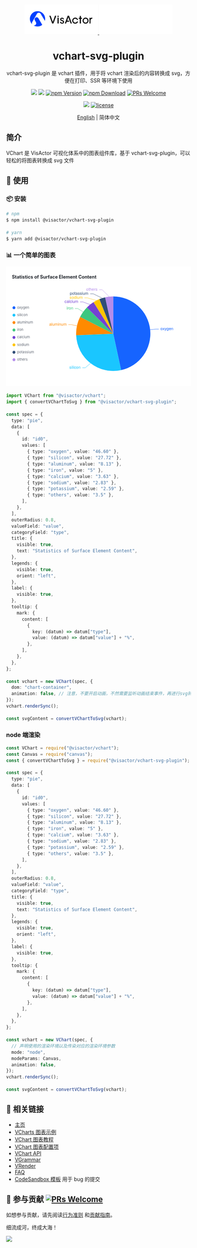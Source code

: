 <div align="center">
  <a href="https://github.com/VisActor#gh-light-mode-only" target="_blank">
    <img alt="VisActor Logo" width="200" src="https://github.com/VisActor/.github/blob/main/profile/logo_500_200_light.svg"/>
  </a>
  <a href="https://github.com/VisActor#gh-dark-mode-only" target="_blank">
    <img alt="VisActor Logo" width="200" src="https://github.com/VisActor/.github/blob/main/profile/logo_500_200_dark.svg"/>
  </a>
</div>

<div align="center">
  <h1>vchart-svg-plugin</h1>
</div>

<div align="center">

vchart-svg-plugin 是 vchart 插件，用于将 vchart 渲染后的内容转换成 svg，方便在打印、SSR 等环境下使用

![](https://github.com/visactor/vchart-svg-plugin/actions/workflows/bug-server.yml/badge.svg)
![](https://github.com/visactor/vchart-svg-plugin/actions/workflows/unit-test.yml/badge.svg)
[![npm Version](https://img.shields.io/npm/v/@visactor/vchart-svg-plugin.svg)](https://www.npmjs.com/package/@visactor/vchart-svg-plugin)
[![npm Download](https://img.shields.io/npm/dm/@visactor/vchart-svg-plugin.svg)](https://www.npmjs.com/package/@visactor/vchart-svg-plugin)
[![PRs Welcome](https://img.shields.io/badge/PRs-welcome-brightgreen.svg)](https://github.com/visactor/vchart-svg-plugin/blob/main/CONTRIBUTING.md#your-first-pull-request)

![](https://img.shields.io/badge/language-TypeScript-red.svg) [![license](https://img.shields.io/badge/license-MIT-blue.svg)](https://github.com/visactor/vchart-svg-plugin/blob/main/LICENSE)

</div>

<div align="center">

[English](./README.md) | 简体中文

</div>

## 简介

VChart 是 VisActor 可视化体系中的图表组件库，基于 vchart-svg-plugin，可以轻松的将图表转换成 svg 文件

## 🔨 使用

### 📦 安装

```bash
# npm
$ npm install @visactor/vchart-svg-plugin

# yarn
$ yarn add @visactor/vchart-svg-plugin
```

### 📊 一个简单的图表

<div>
<svg version="1.1" xmlns="http://www.w3.org/2000/svg" xmlns:xlink="http://www.w3.org/1999/xlink"  x="0px"  y="0px"  width="639px"  height="411px"  viewBox="0 0 639 411"  >
  <rect x="0" y="0" width="639" height="411" pointer-events="none"  fill="#ffffff"   />
  <g class="" ><g class="root" ><g class="title"  transform="matrix(1, 0, 0, 1, 20, 24)" ><g class="title-container" ><g  fill="#21252c"  text-anchor="start"  alignment-baseline="hanging"  font-size="16"  font-weight="bold"  class="mainTitle" ><text dy="16.64" dx="0">Statistics of Surface Element Content</text></g></g></g><g class="regionGroup_6"  transform="matrix(1, 0, 0, 1, 122, 70)" ><g class="seriesGroup_pie_8_11" ><g class="pie_12" ><path  fill="#1664FF"  stroke-width="0"  stroke="#1664FF"  fill-opacity="1"  transform="matrix(1, 0, 0, 1, 248.5, 160.5)"  d="M7.862232450526007e-15, -128.4A128.4,128.4,0,0,1,27.221712913991773,125.48122706615605L0, 0Z"   /><path  fill="#1AC6FF"  stroke-width="0"  stroke="#1AC6FF"  fill-opacity="1"  transform="matrix(1, 0, 0, 1, 248.5, 160.5)"  d="M27.221712913991773, 125.48122706615605A128.4,128.4,0,0,1,-128.2828218808454,5.484305816353947L0, 0Z"   /><path  fill="#FF8A00"  stroke-width="0"  stroke="#FF8A00"  fill-opacity="1"  transform="matrix(1, 0, 0, 1, 248.5, 160.5)"  d="M-128.2828218808454, 5.484305816353947A128.4,128.4,0,0,1,-114.58780375108536,-57.93267844233296L0, 0Z"   /><path  fill="#3CC780"  stroke-width="0"  stroke="#3CC780"  fill-opacity="1"  transform="matrix(1, 0, 0, 1, 248.5, 160.5)"  d="M-114.58780375108536, -57.93267844233296A128.4,128.4,0,0,1,-91.07729527707993,-90.50683004619925L0, 0Z"   /><path  fill="#7442D4"  stroke-width="0"  stroke="#7442D4"  fill-opacity="1"  transform="matrix(1, 0, 0, 1, 248.5, 160.5)"  d="M-91.07729527707993, -90.50683004619925A128.4,128.4,0,0,1,-68.2543569442313,-108.75616193177041L0, 0Z"   /><path  fill="#FFC400"  stroke-width="0"  stroke="#FFC400"  fill-opacity="1"  transform="matrix(1, 0, 0, 1, 248.5, 160.5)"  d="M-68.2543569442313, -108.75616193177041A128.4,128.4,0,0,1,-47.94152988628027,-119.11410374998796L0, 0Z"   /><path  fill="#304D77"  stroke-width="0"  stroke="#304D77"  fill-opacity="1"  transform="matrix(1, 0, 0, 1, 248.5, 160.5)"  d="M-47.94152988628027, -119.11410374998796A128.4,128.4,0,0,1,-28.009592195315932,-125.3077122329352L0, 0Z"   /><path  fill="#B48DEB"  stroke-width="0"  stroke="#B48DEB"  fill-opacity="1"  transform="matrix(1, 0, 0, 1, 248.5, 160.5)"  d="M-28.009592195315932, -125.3077122329352A128.4,128.4,0,0,1,-2.3586697351578022e-14,-128.4L0, 0Z"   /></g><g class="emptyCircle_14" ></g></g><g class="pie-label-0-component_25" ><g class="data-label" ><g class="arc-label" ><g  stroke-width="0"  stroke-linejoin="bevel"  stroke="#ffffff"  fill-opacity="1"  fill="#1664FF"  transform="matrix(1, 0, 0, 1, 434.1262053735279, 144.67890470555147)"  text-anchor="middle"  alignment-baseline="middle"  font-size="14"  font-family="PingFang SC,Helvetica Neue,Microsoft Yahei,system-ui,-apple-system,segoe ui,Roboto,Helvetica,Arial,sans-serif,apple color emoji,segoe ui emoji,segoe ui symbol"  font-weight="normal" ><text  alignment-baseline="middle">oxygen</text></g><path  stroke-width="1"  stroke="#1664FF"  d="M376.1682214869747 146.81112779105666L396.0542372949146 144.67890470555147L406.0542372949146 144.67890470555147"  fill="none"  /><g  stroke-width="0"  stroke-linejoin="bevel"  stroke="#ffffff"  fill-opacity="1"  fill="#1AC6FF"  transform="matrix(1, 0, 0, 1, 116.10160185737874, 277.9872291302481)"  text-anchor="middle"  alignment-baseline="middle"  font-size="14"  font-family="PingFang SC,Helvetica Neue,Microsoft Yahei,system-ui,-apple-system,segoe ui,Roboto,Helvetica,Arial,sans-serif,apple color emoji,segoe ui emoji,segoe ui symbol"  font-weight="normal" ><text  alignment-baseline="middle">silicon</text></g><path  stroke-width="1"  stroke="#1AC6FF"  d="M170.0579690869725 262.15337075689933L151.70958067817952 277.9872291302481L141.70958067817952 277.9872291302481"  fill="none"  /><g  stroke-width="0"  stroke-linejoin="bevel"  stroke="#ffffff"  fill-opacity="1"  fill="#FF8A00"  transform="matrix(1, 0, 0, 1, 57.132705096804074, 129.17484318103348)"  text-anchor="middle"  alignment-baseline="middle"  font-size="14"  font-family="PingFang SC,Helvetica Neue,Microsoft Yahei,system-ui,-apple-system,segoe ui,Roboto,Helvetica,Arial,sans-serif,apple color emoji,segoe ui emoji,segoe ui symbol"  font-weight="normal" ><text  alignment-baseline="middle">aluminum</text></g><path  stroke-width="1"  stroke="#FF8A00"  d="M122.9931728078986 133.39656242887264L103.20567262610095 129.17484318103348L93.20567262610095 129.17484318103348"  fill="none"  /><g  stroke-width="0"  stroke-linejoin="bevel"  stroke="#ffffff"  fill-opacity="1"  fill="#3CC780"  transform="matrix(1, 0, 0, 1, 98.45072338677764, 73.65027210261424)"  text-anchor="middle"  alignment-baseline="middle"  font-size="14"  font-family="PingFang SC,Helvetica Neue,Microsoft Yahei,system-ui,-apple-system,segoe ui,Roboto,Helvetica,Arial,sans-serif,apple color emoji,segoe ui emoji,segoe ui symbol"  font-weight="normal" ><text  alignment-baseline="middle">iron</text></g><path  stroke-width="1"  stroke="#3CC780"  d="M144.38562982112327 85.35508718312445L125.81270763970733 73.65027210261424L115.81270763970733 73.65027210261424"  fill="none"  /><g  stroke-width="0"  stroke-linejoin="bevel"  stroke="#ffffff"  fill-opacity="1"  fill="#7442D4"  transform="matrix(1, 0, 0, 1, 103.75086291667162, 50.946925385855124)"  text-anchor="middle"  alignment-baseline="middle"  font-size="14"  font-family="PingFang SC,Helvetica Neue,Microsoft Yahei,system-ui,-apple-system,segoe ui,Roboto,Helvetica,Arial,sans-serif,apple color emoji,segoe ui emoji,segoe ui symbol"  font-weight="normal" ><text  alignment-baseline="middle">calcium</text></g><path  stroke-width="1"  stroke="#7442D4"  d="M168.3133216895684 60.21711700624401L143.66383441325365 50.946925385855124L133.66383441325365 50.946925385855124"  fill="none"  /><g  stroke-width="0"  stroke-linejoin="bevel"  stroke="#ffffff"  fill-opacity="1"  fill="#FFC400"  transform="matrix(1, 0, 0, 1, 120.3440130929497, 36.89022715880614)"  text-anchor="middle"  alignment-baseline="middle"  font-size="14"  font-family="PingFang SC,Helvetica Neue,Microsoft Yahei,system-ui,-apple-system,segoe ui,Roboto,Helvetica,Arial,sans-serif,apple color emoji,segoe ui emoji,segoe ui symbol"  font-weight="normal" ><text  alignment-baseline="middle">sodium</text></g><path  stroke-width="1"  stroke="#FFC400"  d="M190.17168124521618 46.113081030913605L158.77999484343798 36.89022715880614L148.77999484343798 36.89022715880614"  fill="none"  /><g  stroke-width="0"  stroke-linejoin="bevel"  stroke="#ffffff"  fill-opacity="1"  fill="#304D77"  transform="matrix(1, 0, 0, 1, 130.55325625889662, 22.89022715880614)"  text-anchor="middle"  alignment-baseline="middle"  font-size="14"  font-family="PingFang SC,Helvetica Neue,Microsoft Yahei,system-ui,-apple-system,segoe ui,Roboto,Helvetica,Arial,sans-serif,apple color emoji,segoe ui emoji,segoe ui symbol"  font-weight="normal" ><text  alignment-baseline="middle">potassium</text></g><path  stroke-width="1"  stroke="#304D77"  d="M210.3983801804518 37.883416426950575L178.9222214078224 22.89022715880614L168.9222214078224 22.89022715880614"  fill="none"  /><g  stroke-width="0"  stroke-linejoin="bevel"  stroke="#ffffff"  fill-opacity="1"  fill="#B48DEB"  transform="matrix(1, 0, 0, 1, 174.52908113825885, 8.890227158806141)"  text-anchor="middle"  alignment-baseline="middle"  font-size="14"  font-family="PingFang SC,Helvetica Neue,Microsoft Yahei,system-ui,-apple-system,segoe ui,Roboto,Helvetica,Arial,sans-serif,apple color emoji,segoe ui emoji,segoe ui symbol"  font-weight="normal" ><text  alignment-baseline="middle">others</text></g><path  stroke-width="1"  stroke="#B48DEB"  d="M234.41011445590985 32.87541331955492L209.98305300105181 8.890227158806141L199.98305300105181 8.890227158806141"  fill="none"  /></g></g></g></g><g class="legend"  transform="matrix(1, 0, 0, 1, 20, 131.10000000000002)" ><g class="innerView" ><g class="" ><g class="legendItem"  cursor="pointer" ><g class=""  transform="matrix(1, 0, 0, 1, 7, 9.8)" ><path  stroke-opacity="1"  stroke-width="0"  stroke="#1664FF"  fill-opacity="1"  fill="#1664FF"  opacity="1"  cursor="pointer"  d="M5 0C5 2.761423749153967 2.761423749153968 5 3.061616997868383e-16 5C-2.7614237491539666 5 -4.999999999999999 2.761423749153968 -5 6.123233995736766e-16C-5 -2.7614237491539666 -2.7614237491539684 -4.999999999999999 -9.184850993605148e-16 -5C2.761423749153966 -5 4.999999999999999 -2.7614237491539684 5 -1.2246467991473533e-15"  class="legendItemShape"   /><g  fill="#606773"  opacity="1"  cursor="pointer"  transform="matrix(1, 0, 0, 1, 11, 0)"  text-anchor="start"  alignment-baseline="middle"  font-size="12"  class="legendItemLabel" ><text  alignment-baseline="middle">oxygen</text></g></g></g><g class="legendItem"  cursor="pointer"  transform="matrix(1, 0, 0, 1, 0, 25.6)" ><g class=""  transform="matrix(1, 0, 0, 1, 7, 9.8)" ><path  stroke-opacity="1"  stroke-width="0"  stroke="#1AC6FF"  fill-opacity="1"  fill="#1AC6FF"  opacity="1"  cursor="pointer"  d="M5 0C5 2.761423749153967 2.761423749153968 5 3.061616997868383e-16 5C-2.7614237491539666 5 -4.999999999999999 2.761423749153968 -5 6.123233995736766e-16C-5 -2.7614237491539666 -2.7614237491539684 -4.999999999999999 -9.184850993605148e-16 -5C2.761423749153966 -5 4.999999999999999 -2.7614237491539684 5 -1.2246467991473533e-15"  class="legendItemShape"   /><g  fill="#606773"  opacity="1"  cursor="pointer"  transform="matrix(1, 0, 0, 1, 11, 0)"  text-anchor="start"  alignment-baseline="middle"  font-size="12"  class="legendItemLabel" ><text  alignment-baseline="middle">silicon</text></g></g></g><g class="legendItem"  cursor="pointer"  transform="matrix(1, 0, 0, 1, 0, 51.2)" ><g class=""  transform="matrix(1, 0, 0, 1, 7, 9.8)" ><path  stroke-opacity="1"  stroke-width="0"  stroke="#FF8A00"  fill-opacity="1"  fill="#FF8A00"  opacity="1"  cursor="pointer"  d="M5 0C5 2.761423749153967 2.761423749153968 5 3.061616997868383e-16 5C-2.7614237491539666 5 -4.999999999999999 2.761423749153968 -5 6.123233995736766e-16C-5 -2.7614237491539666 -2.7614237491539684 -4.999999999999999 -9.184850993605148e-16 -5C2.761423749153966 -5 4.999999999999999 -2.7614237491539684 5 -1.2246467991473533e-15"  class="legendItemShape"   /><g  fill="#606773"  opacity="1"  cursor="pointer"  transform="matrix(1, 0, 0, 1, 11, 0)"  text-anchor="start"  alignment-baseline="middle"  font-size="12"  class="legendItemLabel" ><text  alignment-baseline="middle">aluminum</text></g></g></g><g class="legendItem"  cursor="pointer"  transform="matrix(1, 0, 0, 1, 0, 76.80000000000001)" ><g class=""  transform="matrix(1, 0, 0, 1, 7, 9.8)" ><path  stroke-opacity="1"  stroke-width="0"  stroke="#3CC780"  fill-opacity="1"  fill="#3CC780"  opacity="1"  cursor="pointer"  d="M5 0C5 2.761423749153967 2.761423749153968 5 3.061616997868383e-16 5C-2.7614237491539666 5 -4.999999999999999 2.761423749153968 -5 6.123233995736766e-16C-5 -2.7614237491539666 -2.7614237491539684 -4.999999999999999 -9.184850993605148e-16 -5C2.761423749153966 -5 4.999999999999999 -2.7614237491539684 5 -1.2246467991473533e-15"  class="legendItemShape"   /><g  fill="#606773"  opacity="1"  cursor="pointer"  transform="matrix(1, 0, 0, 1, 11, 0)"  text-anchor="start"  alignment-baseline="middle"  font-size="12"  class="legendItemLabel" ><text  alignment-baseline="middle">iron</text></g></g></g><g class="legendItem"  cursor="pointer"  transform="matrix(1, 0, 0, 1, 0, 102.4)" ><g class=""  transform="matrix(1, 0, 0, 1, 7, 9.8)" ><path  stroke-opacity="1"  stroke-width="0"  stroke="#7442D4"  fill-opacity="1"  fill="#7442D4"  opacity="1"  cursor="pointer"  d="M5 0C5 2.761423749153967 2.761423749153968 5 3.061616997868383e-16 5C-2.7614237491539666 5 -4.999999999999999 2.761423749153968 -5 6.123233995736766e-16C-5 -2.7614237491539666 -2.7614237491539684 -4.999999999999999 -9.184850993605148e-16 -5C2.761423749153966 -5 4.999999999999999 -2.7614237491539684 5 -1.2246467991473533e-15"  class="legendItemShape"   /><g  fill="#606773"  opacity="1"  cursor="pointer"  transform="matrix(1, 0, 0, 1, 11, 0)"  text-anchor="start"  alignment-baseline="middle"  font-size="12"  class="legendItemLabel" ><text  alignment-baseline="middle">calcium</text></g></g></g><g class="legendItem"  cursor="pointer"  transform="matrix(1, 0, 0, 1, 0, 128)" ><g class=""  transform="matrix(1, 0, 0, 1, 7, 9.8)" ><path  stroke-opacity="1"  stroke-width="0"  stroke="#FFC400"  fill-opacity="1"  fill="#FFC400"  opacity="1"  cursor="pointer"  d="M5 0C5 2.761423749153967 2.761423749153968 5 3.061616997868383e-16 5C-2.7614237491539666 5 -4.999999999999999 2.761423749153968 -5 6.123233995736766e-16C-5 -2.7614237491539666 -2.7614237491539684 -4.999999999999999 -9.184850993605148e-16 -5C2.761423749153966 -5 4.999999999999999 -2.7614237491539684 5 -1.2246467991473533e-15"  class="legendItemShape"   /><g  fill="#606773"  opacity="1"  cursor="pointer"  transform="matrix(1, 0, 0, 1, 11, 0)"  text-anchor="start"  alignment-baseline="middle"  font-size="12"  class="legendItemLabel" ><text  alignment-baseline="middle">sodium</text></g></g></g><g class="legendItem"  cursor="pointer"  transform="matrix(1, 0, 0, 1, 0, 153.6)" ><g class=""  transform="matrix(1, 0, 0, 1, 7, 9.8)" ><path  stroke-opacity="1"  stroke-width="0"  stroke="#304D77"  fill-opacity="1"  fill="#304D77"  opacity="1"  cursor="pointer"  d="M5 0C5 2.761423749153967 2.761423749153968 5 3.061616997868383e-16 5C-2.7614237491539666 5 -4.999999999999999 2.761423749153968 -5 6.123233995736766e-16C-5 -2.7614237491539666 -2.7614237491539684 -4.999999999999999 -9.184850993605148e-16 -5C2.761423749153966 -5 4.999999999999999 -2.7614237491539684 5 -1.2246467991473533e-15"  class="legendItemShape"   /><g  fill="#606773"  opacity="1"  cursor="pointer"  transform="matrix(1, 0, 0, 1, 11, 0)"  text-anchor="start"  alignment-baseline="middle"  font-size="12"  class="legendItemLabel" ><text  alignment-baseline="middle">potassium</text></g></g></g><g class="legendItem"  cursor="pointer"  transform="matrix(1, 0, 0, 1, 0, 179.2)" ><g class=""  transform="matrix(1, 0, 0, 1, 7, 9.8)" ><path  stroke-opacity="1"  stroke-width="0"  stroke="#B48DEB"  fill-opacity="1"  fill="#B48DEB"  opacity="1"  cursor="pointer"  d="M5 0C5 2.761423749153967 2.761423749153968 5 3.061616997868383e-16 5C-2.7614237491539666 5 -4.999999999999999 2.761423749153968 -5 6.123233995736766e-16C-5 -2.7614237491539666 -2.7614237491539684 -4.999999999999999 -9.184850993605148e-16 -5C2.761423749153966 -5 4.999999999999999 -2.7614237491539684 5 -1.2246467991473533e-15"  class="legendItemShape"   /><g  fill="#606773"  opacity="1"  cursor="pointer"  transform="matrix(1, 0, 0, 1, 11, 0)"  text-anchor="start"  alignment-baseline="middle"  font-size="12"  class="legendItemLabel" ><text  alignment-baseline="middle">others</text></g></g></g></g></g></g><g class="undefined_interaction"  transform="matrix(1, 0, 0, 1, 122, 70)" ></g></g></g>
</svg>
</div>

```typescript
import VChart from "@visactor/vchart";
import { convertVChartToSvg } from "@visactor/vchart-svg-plugin";

const spec = {
  type: "pie",
  data: [
    {
      id: "id0",
      values: [
        { type: "oxygen", value: "46.60" },
        { type: "silicon", value: "27.72" },
        { type: "aluminum", value: "8.13" },
        { type: "iron", value: "5" },
        { type: "calcium", value: "3.63" },
        { type: "sodium", value: "2.83" },
        { type: "potassium", value: "2.59" },
        { type: "others", value: "3.5" },
      ],
    },
  ],
  outerRadius: 0.8,
  valueField: "value",
  categoryField: "type",
  title: {
    visible: true,
    text: "Statistics of Surface Element Content",
  },
  legends: {
    visible: true,
    orient: "left",
  },
  label: {
    visible: true,
  },
  tooltip: {
    mark: {
      content: [
        {
          key: (datum) => datum["type"],
          value: (datum) => datum["value"] + "%",
        },
      ],
    },
  },
};

const vchart = new VChart(spec, {
  dom: "chart-container",
  animation: false, // 注意，不要开启动画，不然需要监听动画结束事件，再进行svg转换
});
vchart.renderSync();

const svgContent = convertVChartToSvg(vchart);
```

### node 端渲染

```typescript
const VChart = require("@visactor/vchart");
const Canvas = require("canvas");
const { convertVChartToSvg } = require("@visactor/vchart-svg-plugin");

const spec = {
  type: "pie",
  data: [
    {
      id: "id0",
      values: [
        { type: "oxygen", value: "46.60" },
        { type: "silicon", value: "27.72" },
        { type: "aluminum", value: "8.13" },
        { type: "iron", value: "5" },
        { type: "calcium", value: "3.63" },
        { type: "sodium", value: "2.83" },
        { type: "potassium", value: "2.59" },
        { type: "others", value: "3.5" },
      ],
    },
  ],
  outerRadius: 0.8,
  valueField: "value",
  categoryField: "type",
  title: {
    visible: true,
    text: "Statistics of Surface Element Content",
  },
  legends: {
    visible: true,
    orient: "left",
  },
  label: {
    visible: true,
  },
  tooltip: {
    mark: {
      content: [
        {
          key: (datum) => datum["type"],
          value: (datum) => datum["value"] + "%",
        },
      ],
    },
  },
};

const vchart = new VChart(spec, {
  // 声明使用的渲染环境以及传染对应的渲染环境参数
  mode: "node",
  modeParams: Canvas,
  animation: false,
});
vchart.renderSync();

const svgContent = convertVChartToSvg(vchart);
```

## 🔗 相关链接

- [主页](https://www.visactor.io/vchart)
- [VCharts 图表示例](https://www.visactor.io/vchart/example)
- [VChart 图表教程](https://www.visactor.io/vchart/guide/tutorial_docs/VChart_Website_Guide)
- [VChart 图表配置项](https://www.visactor.io/vchart/option/)
- [VChart API](https://www.visactor.io/vchart/api/API/vchart)
- [VGrammar](https://www.visactor.io/vgrammar)
- [VRender](https://www.visactor.io/vrender)
- [FAQ](https://www.visactor.io/vchart/guide/tutorial_docs/FAQ)
- [CodeSandbox 模板](https://codesandbox.io/s/the-template-of-visactor-vchart-vl84ww?file=/src/index.ts) 用于 bug 的提交

## 🤝 参与贡献 [![PRs Welcome](https://img.shields.io/badge/PRs-welcome-brightgreen.svg)](https://github.com/visactor/vchart-svg-plugin/blob/main/CONTRIBUTING.md#your-first-pull-request)

如想参与贡献，请先阅读[行为准则](./CODE_OF_CONDUCT.md) 和[贡献指南](./CONTRIBUTING.zh-CN.md)。

细流成河，终成大海！

<a href="https://github.com/visactor/vchart-svg-plugin/graphs/contributors"><img src="https://contrib.rocks/image?repo=visactor/vchart-svg-plugin" /></a>
